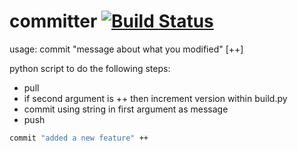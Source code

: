 committer [![Build Status](https://secure.travis-ci.org/aelgru/committer.png?branch=master)](http://travis-ci.org/aelgru/committer)
=========

usage:
	commit "message about what you modified" [++]

python script to do the following steps:
* pull
* if second argument is ++ then increment version within build.py
* commit using string in first argument as message
* push

```bash
commit "added a new feature" ++
```
